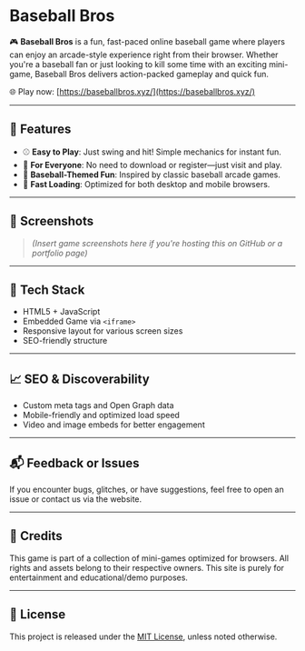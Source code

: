 # Baseball Bros

🎮 **Baseball Bros** is a fun, fast-paced online baseball game where players can enjoy an arcade-style experience right from their browser. Whether you're a baseball fan or just looking to kill some time with an exciting mini-game, Baseball Bros delivers action-packed gameplay and quick fun.

🌐 Play now: [https://baseballbros.xyz/](https://baseballbros.xyz/)

---

## 🎯 Features

- ⚾ **Easy to Play**: Just swing and hit! Simple mechanics for instant fun.
- 👥 **For Everyone**: No need to download or register—just visit and play.
- 🧢 **Baseball-Themed Fun**: Inspired by classic baseball arcade games.
- 🚀 **Fast Loading**: Optimized for both desktop and mobile browsers.

---

## 📸 Screenshots

> *(Insert game screenshots here if you're hosting this on GitHub or a portfolio page)*

---

## 🔧 Tech Stack

- HTML5 + JavaScript
- Embedded Game via `<iframe>`
- Responsive layout for various screen sizes
- SEO-friendly structure

---

## 📈 SEO & Discoverability

- Custom meta tags and Open Graph data
- Mobile-friendly and optimized load speed
- Video and image embeds for better engagement

---

## 📬 Feedback or Issues

If you encounter bugs, glitches, or have suggestions, feel free to open an issue or contact us via the website.

---

## 🧩 Credits

This game is part of a collection of mini-games optimized for browsers. All rights and assets belong to their respective owners. This site is purely for entertainment and educational/demo purposes.

---

## 📢 License

This project is released under the [MIT License](LICENSE), unless noted otherwise.
